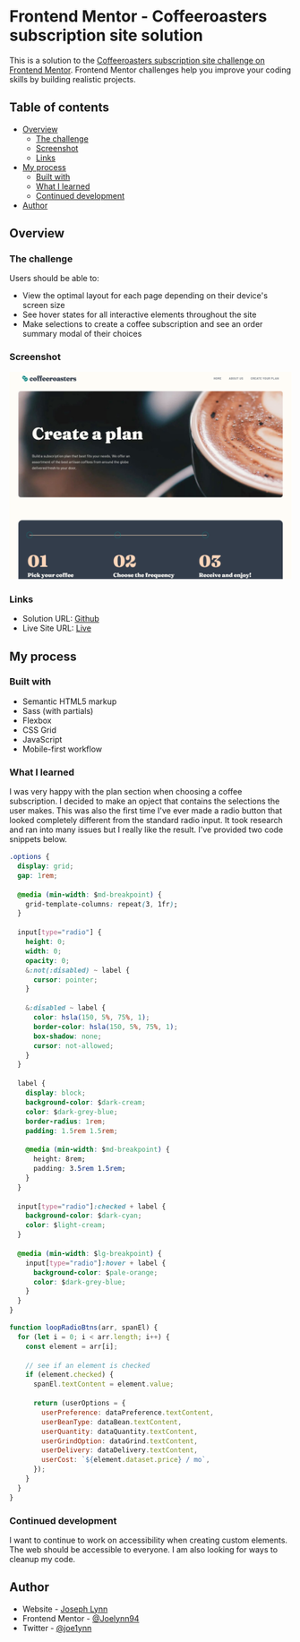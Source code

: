 # Frontend Mentor - Coffeeroasters subscription site solution

This is a solution to the [Coffeeroasters subscription site challenge on Frontend Mentor](https://www.frontendmentor.io/challenges/coffeeroasters-subscription-site-5Fc26HVY6). Frontend Mentor challenges help you improve your coding skills by building realistic projects.

## Table of contents

- [Overview](#overview)
  - [The challenge](#the-challenge)
  - [Screenshot](#screenshot)
  - [Links](#links)
- [My process](#my-process)
  - [Built with](#built-with)
  - [What I learned](#what-i-learned)
  - [Continued development](#continued-development)
- [Author](#author)

## Overview

### The challenge

Users should be able to:

- View the optimal layout for each page depending on their device's screen size
- See hover states for all interactive elements throughout the site
- Make selections to create a coffee subscription and see an order summary modal of their choices

### Screenshot

![](./screenshot.png)

### Links

- Solution URL: [Github](https://github.com/Joelynn94/coffeeroasters)
- Live Site URL: [Live](https://jl-coffeeroasters.netlify.app/)

## My process

### Built with

- Semantic HTML5 markup
- Sass (with partials)
- Flexbox
- CSS Grid
- JavaScript
- Mobile-first workflow

### What I learned

I was very happy with the plan section when choosing a coffee subscription. I decided to make an opject that contains the selections the user makes. This was also the first time I've ever made a radio button that looked completely different from the standard radio input. It took research and ran into many issues but I really like the result. I've provided two code snippets below.

```css
.options {
  display: grid;
  gap: 1rem;

  @media (min-width: $md-breakpoint) {
    grid-template-columns: repeat(3, 1fr);
  }

  input[type="radio"] {
    height: 0;
    width: 0;
    opacity: 0;
    &:not(:disabled) ~ label {
      cursor: pointer;
    }

    &:disabled ~ label {
      color: hsla(150, 5%, 75%, 1);
      border-color: hsla(150, 5%, 75%, 1);
      box-shadow: none;
      cursor: not-allowed;
    }
  }

  label {
    display: block;
    background-color: $dark-cream;
    color: $dark-grey-blue;
    border-radius: 1rem;
    padding: 1.5rem 1.5rem;

    @media (min-width: $md-breakpoint) {
      height: 8rem;
      padding: 3.5rem 1.5rem;
    }
  }

  input[type="radio"]:checked + label {
    background-color: $dark-cyan;
    color: $light-cream;
  }

  @media (min-width: $lg-breakpoint) {
    input[type="radio"]:hover + label {
      background-color: $pale-orange;
      color: $dark-grey-blue;
    }
  }
}
```

```js
function loopRadioBtns(arr, spanEl) {
  for (let i = 0; i < arr.length; i++) {
    const element = arr[i];

    // see if an element is checked
    if (element.checked) {
      spanEl.textContent = element.value;

      return (userOptions = {
        userPreference: dataPreference.textContent,
        userBeanType: dataBean.textContent,
        userQuantity: dataQuantity.textContent,
        userGrindOption: dataGrind.textContent,
        userDelivery: dataDelivery.textContent,
        userCost: `${element.dataset.price} / mo`,
      });
    }
  }
}
```

### Continued development

I want to continue to work on accessibility when creating custom elements. The web should be accessible to everyone. I am also looking for ways to cleanup my code.

## Author

- Website - [Joseph Lynn](https://www.josephlynn.com/)
- Frontend Mentor - [@Joelynn94](https://www.frontendmentor.io/profile/Joelynn94)
- Twitter - [@joe1ynn](https://twitter.com/joe1ynn)

